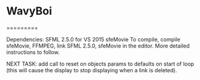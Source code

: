 # WavyBoi
=========

Dependencies: SFML 2.5.0 for VS 2015
			  sfeMovie
To compile, compile sfeMovie, FFMPEG, link SFML 2.5.0, sfeMovie in the editor. More detailed instructions to follow.

NEXT TASK: add call to reset on objects params to defaults on start of loop (this will cause the display to stop displaying when a link is deleted).